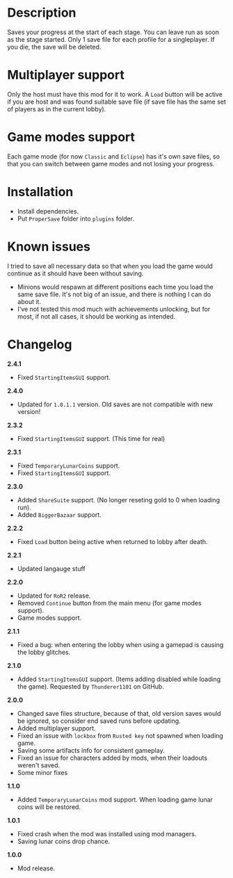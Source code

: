 # Description
Saves your progress at the start of each stage. You can leave run as soon as the stage started.
Only 1 save file for each profile for a singleplayer. If you die, the save will be deleted.

# Multiplayer support
Only the host must have this mod for it to work.
A `Load` button will be active if you are host and was found suitable save file (if save file has the same set of players as in the current lobby).

# Game modes support
Each game mode (for now `Classic` and `Eclipse`) has it's own save files, so that you can switch between game modes and not losing your progress.

# Installation
- Install dependencies.
- Put `ProperSave` folder into `plugins` folder.

# Known issues
I tried to save all necessary data so that when you load the game would continue as it should have been without saving.

- Minions would respawn at different positions each time you load the same save file. It's not big of an issue, and there is nothing I can do about it.
- I've not tested this mod much with achievements unlocking, but for most, if not all cases, it should be working as intended. 

# Changelog

**2.4.1**

* Fixed `StartingItemsGUI` support.

**2.4.0**

* Updated for `1.0.1.1` version. Old saves are not compatible with new version!

**2.3.2**

* Fixed `StartingItemsGUI` support. (This time for real)

**2.3.1**

* Fixed `TemporaryLunarCoins` support.
* Fixed `StartingItemsGUI` support.

**2.3.0**

* Added `ShareSuite` support. (No longer reseting gold to 0 when loading run).
* Added `BiggerBazaar` support.

**2.2.2**

* Fixed `Load` button being active when returned to lobby after death.

**2.2.1**

* Updated langauge stuff

**2.2.0**

* Updated for `RoR2` release.
* Removed `Continue` button from the main menu (for game modes support).
* Game modes support.

**2.1.1**

* Fixed a bug: when entering the lobby when using a gamepad is causing the lobby glitches.

**2.1.0**

* Added `StartingItemsGUI` support. (Items adding disabled while loading the game). Requested by `Thunderer1101` on GitHub.

**2.0.0**

* Changed save files structure, because of that, old version saves would be ignored, so consider end saved runs before updating.
* Added multiplayer support.
* Fixed an issue with `lockbox` from `Rusted key` not spawned when loading game.
* Saving some artifacts info for consistent gameplay.
* Fixed an issue for characters added by mods, when their loadouts weren't saved.
* Some minor fixes

**1.1.0**

* Added `TemporaryLunarCoins` mod support. When loading game lunar coins will be restored.

**1.0.1**

* Fixed crash when the mod was installed using mod managers.
* Saving lunar coins drop chance.

**1.0.0**

* Mod release.